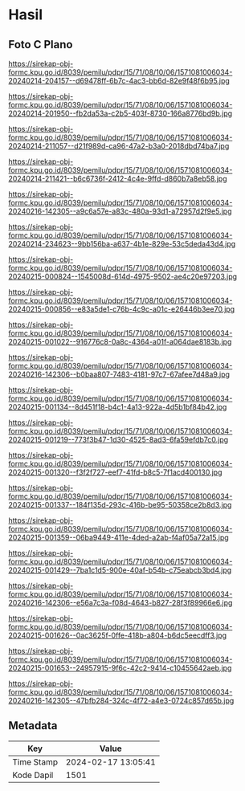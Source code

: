 # Hasil

## Foto C Plano

https://sirekap-obj-formc.kpu.go.id/8039/pemilu/pdpr/15/71/08/10/06/1571081006034-20240214-204157--d69478ff-6b7c-4ac3-bb6d-82e9f48f6b95.jpg

https://sirekap-obj-formc.kpu.go.id/8039/pemilu/pdpr/15/71/08/10/06/1571081006034-20240214-201950--fb2da53a-c2b5-403f-8730-166a8776bd9b.jpg

https://sirekap-obj-formc.kpu.go.id/8039/pemilu/pdpr/15/71/08/10/06/1571081006034-20240214-211057--d21f989d-ca96-47a2-b3a0-2018dbd74ba7.jpg

https://sirekap-obj-formc.kpu.go.id/8039/pemilu/pdpr/15/71/08/10/06/1571081006034-20240214-211421--b6c6736f-2412-4c4e-9ffd-d860b7a8eb58.jpg

https://sirekap-obj-formc.kpu.go.id/8039/pemilu/pdpr/15/71/08/10/06/1571081006034-20240216-142305--a9c6a57e-a83c-480a-93d1-a72957d2f9e5.jpg

https://sirekap-obj-formc.kpu.go.id/8039/pemilu/pdpr/15/71/08/10/06/1571081006034-20240214-234623--9bb156ba-a637-4b1e-829e-53c5deda43d4.jpg

https://sirekap-obj-formc.kpu.go.id/8039/pemilu/pdpr/15/71/08/10/06/1571081006034-20240215-000824--1545008d-614d-4975-9502-ae4c20e97203.jpg

https://sirekap-obj-formc.kpu.go.id/8039/pemilu/pdpr/15/71/08/10/06/1571081006034-20240215-000856--e83a5de1-c76b-4c9c-a01c-e26446b3ee70.jpg

https://sirekap-obj-formc.kpu.go.id/8039/pemilu/pdpr/15/71/08/10/06/1571081006034-20240215-001022--916776c8-0a8c-4364-a01f-a064dae8183b.jpg

https://sirekap-obj-formc.kpu.go.id/8039/pemilu/pdpr/15/71/08/10/06/1571081006034-20240216-142306--b0baa807-7483-4181-97c7-67afee7d48a9.jpg

https://sirekap-obj-formc.kpu.go.id/8039/pemilu/pdpr/15/71/08/10/06/1571081006034-20240215-001134--8d451f18-b4c1-4a13-922a-4d5b1bf84b42.jpg

https://sirekap-obj-formc.kpu.go.id/8039/pemilu/pdpr/15/71/08/10/06/1571081006034-20240215-001219--773f3b47-1d30-4525-8ad3-6fa59efdb7c0.jpg

https://sirekap-obj-formc.kpu.go.id/8039/pemilu/pdpr/15/71/08/10/06/1571081006034-20240215-001320--f3f2f727-eef7-41fd-b8c5-7f1acd400130.jpg

https://sirekap-obj-formc.kpu.go.id/8039/pemilu/pdpr/15/71/08/10/06/1571081006034-20240215-001337--184f135d-293c-416b-be95-50358ce2b8d3.jpg

https://sirekap-obj-formc.kpu.go.id/8039/pemilu/pdpr/15/71/08/10/06/1571081006034-20240215-001359--06ba9449-411e-4ded-a2ab-f4af05a72a15.jpg

https://sirekap-obj-formc.kpu.go.id/8039/pemilu/pdpr/15/71/08/10/06/1571081006034-20240215-001429--7ba1c1d5-900e-40af-b54b-c75eabcb3bd4.jpg

https://sirekap-obj-formc.kpu.go.id/8039/pemilu/pdpr/15/71/08/10/06/1571081006034-20240216-142306--e56a7c3a-f08d-4643-b827-28f3f89966e6.jpg

https://sirekap-obj-formc.kpu.go.id/8039/pemilu/pdpr/15/71/08/10/06/1571081006034-20240215-001626--0ac3625f-0ffe-418b-a804-b6dc5eecdff3.jpg

https://sirekap-obj-formc.kpu.go.id/8039/pemilu/pdpr/15/71/08/10/06/1571081006034-20240215-001653--24957915-9f6c-42c2-9414-c10455642aeb.jpg

https://sirekap-obj-formc.kpu.go.id/8039/pemilu/pdpr/15/71/08/10/06/1571081006034-20240216-142305--47bfb284-324c-4f72-a4e3-0724c857d65b.jpg


## Metadata

| Key        | Value               |
| ---------- | ------------------- |
| Time Stamp | 2024-02-17 13:05:41 |
| Kode Dapil | 1501                |



